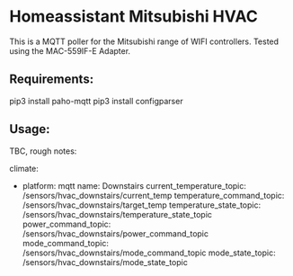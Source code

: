 # Homeassistant Mitsubishi HVAC
This is a MQTT poller for the Mitsubishi range of WIFI controllers. Tested using the MAC-559IF-E Adapter.


## Requirements:
pip3 install paho-mqtt
pip3 install configparser

## Usage:
TBC, rough notes:

climate:
  - platform: mqtt
    name: Downstairs
    current_temperature_topic: /sensors/hvac_downstairs/current_temp
    temperature_command_topic: /sensors/hvac_downstairs/target_temp
    temperature_state_topic: /sensors/hvac_downstairs/temperature_state_topic
    power_command_topic: /sensors/hvac_downstairs/power_command_topic
    mode_command_topic: /sensors/hvac_downstairs/mode_command_topic
    mode_state_topic: /sensors/hvac_downstairs/mode_state_topic

